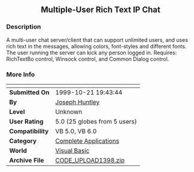 ﻿<div align="center">

## Multiple\-User Rich Text IP Chat


</div>

### Description

A multi-user chat server/client that can support unlimited users, and uses rich text in the messages, allowing colors, font-styles and different fonts. The user running the server can kick any person logged in. Requires: RichTextBo control, Winsock control, and Common Dialog control.
 
### More Info
 


<span>             |<span>
---                |---
**Submitted On**   |1999-10-21 19:43:44
**By**             |[Joseph Huntley](https://github.com/Planet-Source-Code/PSCIndex/blob/master/ByAuthor/joseph-huntley.md)
**Level**          |Unknown
**User Rating**    |5.0 (25 globes from 5 users)
**Compatibility**  |VB 5\.0, VB 6\.0
**Category**       |[Complete Applications](https://github.com/Planet-Source-Code/PSCIndex/blob/master/ByCategory/complete-applications__1-27.md)
**World**          |[Visual Basic](https://github.com/Planet-Source-Code/PSCIndex/blob/master/ByWorld/visual-basic.md)
**Archive File**   |[CODE\_UPLOAD1398\.zip](https://github.com/Planet-Source-Code/joseph-huntley-multiple-user-rich-text-ip-chat__1-4120/archive/master.zip)








